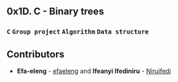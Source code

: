 ## 0x1D. C - Binary trees
### `C` `Group project` `Algorithm` `Data structure`

## Contributors

* **Efa-eleng** - [efaeleng](https://github.com/efaeleng) and **Ifeanyi Ifediniru** - [Niruifedi](https://github.com/Niruifedi)
